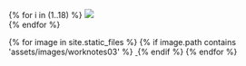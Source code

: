 

{% for i in (1..18) %}
<img src="assets/images/worknotes03/{{ i }}.png"><br>
{% endfor %}

{% for image in site.static_files %}
    {% if image.path contains 'assets/images/worknotes03' %}
        <a href="{{ site.baseurl }}{{ image.path }}" target="_blank">
            <img src="{{ site.baseurl }}{{ image.path }}" alt="" class="img-thumbnail" />
        </a>
    {% endif %}
{% endfor %} 